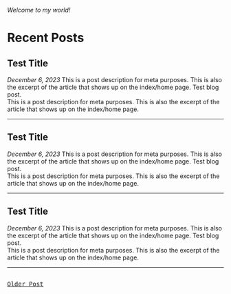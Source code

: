 _Welcome to my world!_

# Recent Posts

## Test Title
_December 6, 2023_
This is a post description for meta purposes. This is also the excerpt of the article that shows up on the index/home page. Test blog post.  
This is a post description for meta purposes. This is also the excerpt of the article that shows up on the index/home page.

---
## Test Title
_December 6, 2023_
This is a post description for meta purposes. This is also the excerpt of the article that shows up on the index/home page. Test blog post.  
This is a post description for meta purposes. This is also the excerpt of the article that shows up on the index/home page.

---
## Test Title
_December 6, 2023_
This is a post description for meta purposes. This is also the excerpt of the article that shows up on the index/home page. Test blog post.  
This is a post description for meta purposes. This is also the excerpt of the article that shows up on the index/home page.

---
[<kbd><br>Older Post<br></kbd>](https://jaynakum.github.io)
